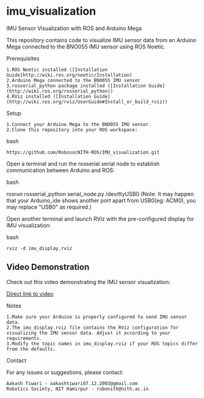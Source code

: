 # imu_visualization
IMU Sensor Visualization with ROS and Arduino Mega

This repository contains code to visualize IMU sensor data from an Arduino Mega connected to the BNO055 IMU sensor using ROS Noetic.

Prerequisites

    1.ROS Noetic installed ([Installation Guide]http://wiki.ros.org/noetic/Installation)
    2.Arduino Mega connected to the BNO055 IMU sensor
    3.rosserial_python package installed ([Installation Guide](http://wiki.ros.org/rosserial_python))
    4.RViz installed ([Installation Guide](http://wiki.ros.org/rviz/UserGuide#Install_or_build_rviz))

Setup

    1.Connect your Arduino Mega to the BNO055 IMU sensor.
    2.Clone this repository into your ROS workspace:

bash

    https://github.com/RobosocNITH-ROS/IMU_visualization.git

Open a terminal and run the rosserial serial node to establish communication between Arduino and ROS:

bash

rosrun rosserial_python serial_node.py /dev/ttyUSB0 
(Note: It may happen that your Arduino_ide shows another port apart from USB0(eg: ACM0), you may replace "USB0" as required.)

Open another terminal and launch RViz with the pre-configured display for IMU visualization:

bash

    rviz -d imu_display.rviz

## Video Demonstration

Check out this video demonstrating the IMU sensor visualization:

[Direct link to video](https://youtu.be/5yBu7VM4hyY)


Notes

    1.Make sure your Arduino is properly configured to send IMU sensor data.
    2.The imu_display.rviz file contains the RViz configuration for visualizing the IMU sensor data. Adjust it according to your requirements.
    3.Modify the topic names in imu_display.rviz if your ROS topics differ from the defaults.

Contact

For any issues or suggestions, please contact:

    Aakash Tiwari - aakashtiwari07.12.2003@gmail.com
    Robotics Society, NIT Hamirpur - robonith@nith.ac.in
